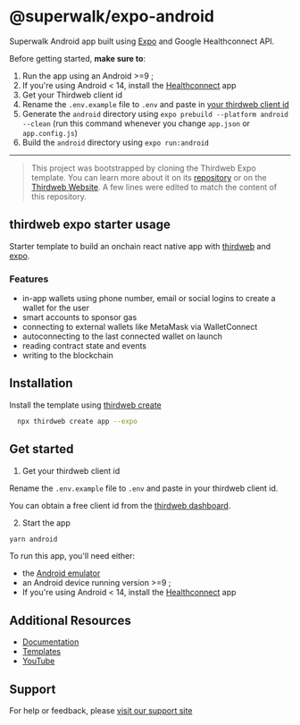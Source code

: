 # @superwalk/expo-android

Superwalk Android app built using [Expo](https://docs.expo.dev/) and Google Healthconnect API.

Before getting started, **make sure to**:

1. Run the app using an Android >=9 ;
2. If you're using Android < 14, install the [Healthconnect](https://play.google.com/store/apps/details?id=com.google.android.apps.healthdata&hl=en_US) app
3. Get your Thirdweb client id
4. Rename the `.env.example` file to `.env` and paste in [your thirdweb client id](https://thirdweb.com/dashboard/settings)
5. Generate the `android` directory using `expo prebuild --platform android --clean` (run this command whenever you change `app.json` or `app.config.js`)
6. Build the `android` directory using `expo run:android`

---

> This project was bootstrapped by cloning the Thirdweb Expo template. You can learn more about it on its [repository](https://github.com/thirdweb-example/expo-starter) or on the [Thirdweb Website](https://thirdweb.com/template/expo-starter). A few lines were edited to match the content of this repository.

## thirdweb expo starter usage

Starter template to build an onchain react native app with [thirdweb](https://thirdweb.com/) and [expo](https://expo.dev/).

### Features

- in-app wallets using phone number, email or social logins to create a wallet for the user
- smart accounts to sponsor gas
- connecting to external wallets like MetaMask via WalletConnect
- autoconnecting to the last connected wallet on launch
- reading contract state and events
- writing to the blockchain

## Installation

Install the template using [thirdweb create](https://portal.thirdweb.com/cli/create)

```bash
  npx thirdweb create app --expo
```

## Get started

1. Get your thirdweb client id

Rename the `.env.example` file to `.env` and paste in your thirdweb client id.

You can obtain a free client id from the [thirdweb dashboard](https://thirdweb.com/dashboard/settings).

2. Start the app

```bash
yarn android
```

To run this app, you'll need either:

- the [Android emulator](https://docs.expo.dev/workflow/android-studio-emulator/)
- an Android device running version >=9 ;
- If you're using Android < 14, install the [Healthconnect](https://play.google.com/store/apps/details?id=com.google.android.apps.healthdata&hl=en_US) app

## Additional Resources

- [Documentation](https://portal.thirdweb.com/typescript/v5)
- [Templates](https://thirdweb.com/templates)
- [YouTube](https://www.youtube.com/c/thirdweb)

## Support

For help or feedback, please [visit our support site](https://thirdweb.com/support)
